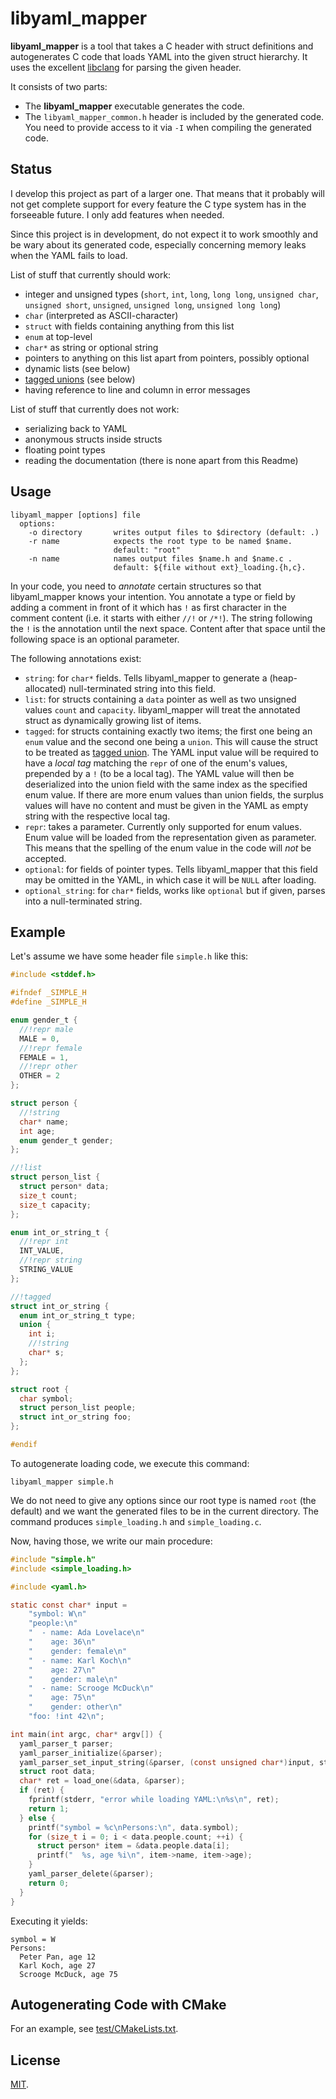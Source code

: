 # libyaml_mapper

**libyaml_mapper** is a tool that takes a C header with struct
definitions and autogenerates C code that loads YAML into the given
struct hierarchy. It uses the excellent [libclang][1] for parsing the
given header.

It consists of two parts:

 * The **libyaml_mapper** executable generates the code.
 * The `libyaml_mapper_common.h` header is included by the generated code.
   You need to provide access to it via `-I` when compiling the
   generated code.

## Status

I develop this project as part of a larger one. That means that it
probably will not get complete support for every feature the C type
system has in the forseeable future. I only add features when needed.

Since this project is in development, do not expect it to work smoothly
and be wary about its generated code, especially concerning memory leaks
when the YAML fails to load.

List of stuff that currently should work:

 * integer and unsigned types (`short`, `int`, `long`, `long long`,
   `unsigned char`, `unsigned short`, `unsigned`, `unsigned long`,
   `unsigned long long`)
 * `char` (interpreted as ASCII-character)
 * `struct` with fields containing anything from this list
 * `enum` at top-level
 * `char*` as string or optional string
 * pointers to anything on this list apart from pointers, possibly optional
 * dynamic lists (see below)
 * [tagged unions][2] (see below)
 * having reference to line and column in error messages

List of stuff that currently does not work:

 * serializing back to YAML
 * anonymous structs inside structs
 * floating point types
 * reading the documentation (there is none apart from this Readme)

## Usage

    libyaml_mapper [options] file
      options:
        -o directory       writes output files to $directory (default: .)
        -r name            expects the root type to be named $name.
                           default: "root"
        -n name            names output files $name.h and $name.c .
                           default: ${file without ext}_loading.{h,c}.

In your code, you need to *annotate* certain structures so that
libyaml_mapper knows your intention. You annotate a type or field by
adding a comment in front of it which has `!` as first character in the
comment content (i.e. it starts with either `//!` or `/*!`). The string
following the `!` is the annotation until the next space. Content after
that space until the following space is an optional parameter.

The following annotations exist:

 * `string`: for `char*` fields. Tells libyaml_mapper to generate a
   (heap-allocated) null-terminated string into this field.
 * `list`: for structs containing a `data` pointer as well as two
   unsigned values `count` and `capacity`. libyaml_mapper will treat the
   annotated struct as dynamically growing list of items.
 * `tagged`: for structs containing exactly two items; the first one
   being an `enum` value and the second one being a `union`. This will
   cause the struct to be treated as [tagged union][2]. The YAML input
   value will be required to have a *local tag* matching the `repr` of
   one of the enum's values, prepended by a `!` (to be a local tag). The
   YAML value will then be deserialized into the union field with the
   same index as the specified enum value. If there are more enum values
   than union fields, the surplus values will have no content and must
   be given in the YAML as empty string with the respective local tag.
 * `repr`: takes a parameter. Currently only supported for enum values.
   Enum value will be loaded from the representation given as parameter.
   This means that the spelling of the enum value in the code will *not*
   be accepted.
 * `optional`: for fields of pointer types. Tells libyaml_mapper that this field
   may be omitted in the YAML, in which case it will be `NULL` after loading.
 * `optional_string`: for `char*` fields, works like `optional` but if given,
   parses into a null-terminated string.

## Example

Let's assume we have some header file `simple.h` like this:

```c
#include <stddef.h>

#ifndef _SIMPLE_H
#define _SIMPLE_H

enum gender_t {
  //!repr male
  MALE = 0,
  //!repr female
  FEMALE = 1,
  //!repr other
  OTHER = 2
};

struct person {
  //!string
  char* name;
  int age;
  enum gender_t gender;
};

//!list
struct person_list {
  struct person* data;
  size_t count;
  size_t capacity;
};

enum int_or_string_t {
  //!repr int
  INT_VALUE,
  //!repr string
  STRING_VALUE
};

//!tagged
struct int_or_string {
  enum int_or_string_t type;
  union {
    int i;
    //!string
    char* s;
  };
};

struct root {
  char symbol;
  struct person_list people;
  struct int_or_string foo;
};

#endif
```

To autogenerate loading code, we execute this command:

    libyaml_mapper simple.h

We do not need to give any options since our root type is named `root`
(the default) and we want the generated files to be in the current
directory. The command produces `simple_loading.h` and
`simple_loading.c`.

Now, having those, we write our main procedure:

```c
#include "simple.h"
#include <simple_loading.h>

#include <yaml.h>

static const char* input =
    "symbol: W\n"
    "people:\n"
    "  - name: Ada Lovelace\n"
    "    age: 36\n"
    "    gender: female\n"
    "  - name: Karl Koch\n"
    "    age: 27\n"
    "    gender: male\n"
    "  - name: Scrooge McDuck\n"
    "    age: 75\n"
    "    gender: other\n"
    "foo: !int 42\n";

int main(int argc, char* argv[]) {
  yaml_parser_t parser;
  yaml_parser_initialize(&parser);
  yaml_parser_set_input_string(&parser, (const unsigned char*)input, strlen(input));
  struct root data;
  char* ret = load_one(&data, &parser);
  if (ret) {
    fprintf(stderr, "error while loading YAML:\n%s\n", ret);
    return 1;
  } else {
    printf("symbol = %c\nPersons:\n", data.symbol);
    for (size_t i = 0; i < data.people.count; ++i) {
      struct person* item = &data.people.data[i];
      printf("  %s, age %i\n", item->name, item->age);
    }
    yaml_parser_delete(&parser);
    return 0;
  }
}
```

Executing it yields:

    symbol = W
    Persons:
      Peter Pan, age 12
      Karl Koch, age 27
      Scrooge McDuck, age 75

## Autogenerating Code with CMake

For an example, see [test/CMakeLists.txt](test/CMakeLists.txt).

## License

[MIT](copying.txt).


 [1]: https://clang.llvm.org/doxygen/group__CINDEX.html
 [2]: https://en.wikipedia.org/wiki/Tagged_union